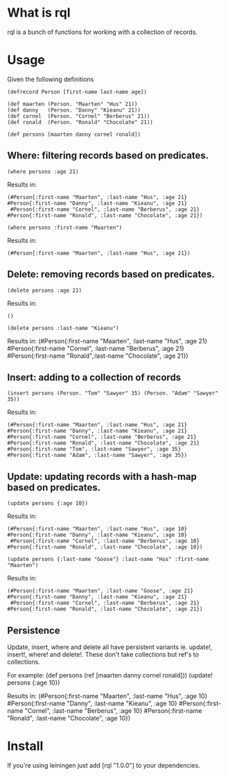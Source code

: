 # What is rql

rql is a bunch of functions for working with a collection of records.

# Usage

Given the following definitions

	(defrecord Person [first-name last-name age])
	
	(def maarten (Person. "Maarten" "Hus" 21))
	(def danny   (Person. "Danny" "Kieanu" 21))
	(def cornel  (Person. "Cornel" "Berberus" 21))
	(def ronald  (Person. "Ronald" "Chocolate" 21))

	(def persons [maarten danny cornel ronald])
	

## Where: filtering records based on predicates.	
	
	(where persons :age 21)  


Results in:
	
	(#Person{:first-name "Maarten", :last-name "Hus", :age 21} #Person{:first-name "Danny", :last-name "Kieanu", :age 21} 
	 #Person{:first-name "Cornel", :last-name "Berberus", :age 21} #Person{:first-name "Ronald", :last-name "Chocolate", :age 21})

	(where persons :first-name "Maarten")

Results in:
	
	(#Person{:first-name "Maarten", :last-name "Hus", :age 21})

## Delete: removing records based on predicates.

 	(delete persons :age 21)

Results in:

	()
	
	(delete persons :last-name "Kieanu")

Results in:
	(#Person{:first-name "Maarten", :last-name "Hus", :age 21} #Person{:first-name "Cornel", :last-name "Berberus", :age 21} 
	 #Person{:first-name "Ronald",:last-name "Chocolate", :age 21})
	
## Insert: adding to a collection of records

	(insert persons (Person. "Tom" "Sawyer" 35) (Person. "Adam" "Sawyer" 35))

Results in:
	
	(#Person{:first-name "Maarten", :last-name "Hus", :age 21} #Person{:first-name "Danny", :last-name "Kieanu", :age 21} 
	#Person{:first-name "Cornel", :last-name "Berberus", :age 21} #Person{:first-name "Ronald", :last-name "Chocolate", :age 21} 
	#Person{:first-name "Tom", :last-name "Sawyer", :age 35} #Person{:first-name "Adam", :last-name "Sawyer", :age 35})

## Update: updating records with a hash-map based on predicates.

	(update persons {:age 10})

Results in:
	
	(#Person{:first-name "Maarten", :last-name "Hus", :age 10} #Person{:first-name "Danny", :last-name "Kieanu", :age 10} 
	 #Person{:first-name "Cornel", :last-name "Berberus", :age 10} #Person{:first-name "Ronald", :last-name "Chocolate", :age 10})

	(update persons {:last-name "Goose"} :last-name "Hus" :first-name "Maarten")

Results in:

	(#Person{:first-name "Maarten", :last-name "Goose", :age 21} #Person{:first-name "Danny", :last-name "Kieanu", :age 21} 
	 #Person{:first-name "Cornel", :last-name "Berberus", :age 21} #Person{:first-name "Ronald", :last-name "Chocolate", :age 21})
	
## Persistence

Update, insert, where and delete all have persistent variants ie. update!, insert!, where! and delete!.
These don't take collections but ref's to collections.

For example:
	(def persons (ref [maarten danny cornel ronald]))
	(update! persons {:age 10})
	
Results in:
	(#Person{:first-name "Maarten", :last-name "Hus", :age 10} #Person{:first-name "Danny", :last-name "Kieanu", :age 10} 
	 #Person{:first-name "Cornel", :last-name "Berberus", :age 10} #Person{:first-name "Ronald", :last-name "Chocolate", :age 10})

# Install

If you're using leiningen just add [rql "1.0.0"] to your dependencies.

